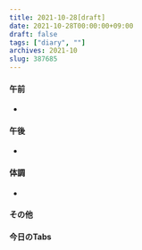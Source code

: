 ```yaml
---
title: 2021-10-28[draft]
date: 2021-10-28T00:00:00+09:00
draft: false
tags: ["diary", ""]
archives: 2021-10
slug: 387685
---
```

#### 午前
- 
#### 午後
- 
#### 体調
- 
#### その他
#### 今日のTabs